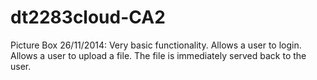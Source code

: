 dt2283cloud-CA2
===============

Picture Box
26/11/2014: Very basic functionality. Allows a user to login. Allows a user to upload a file. The file is immediately served                back to the user.

